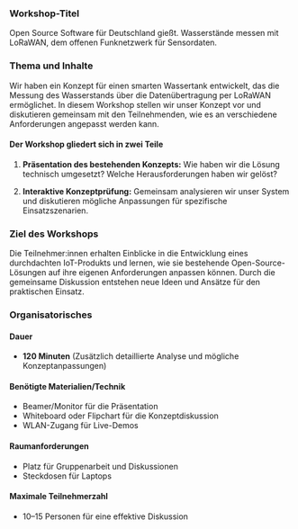 ### Workshop-Titel
Open Source Software für Deutschland gießt. Wasserstände messen mit LoRaWAN, dem offenen Funknetzwerk für Sensordaten.

### Thema und Inhalte

Wir haben ein Konzept für einen smarten Wassertank entwickelt, das die Messung des Wasserstands über die Datenübertragung per LoRaWAN ermöglichet. In diesem Workshop stellen wir unser Konzept vor und diskutieren gemeinsam mit den Teilnehmenden, wie es an verschiedene Anforderungen angepasst werden kann.

#### Der Workshop gliedert sich in zwei Teile

1. **Präsentation des bestehenden Konzepts:** Wie haben wir die Lösung technisch umgesetzt? Welche Herausforderungen haben wir gelöst?

2. **Interaktive Konzeptprüfung:** Gemeinsam analysieren wir unser System und diskutieren mögliche Anpassungen für spezifische Einsatzszenarien.

### Ziel des Workshops
Die Teilnehmer:innen erhalten Einblicke in die Entwicklung eines durchdachten IoT-Produkts und lernen, wie sie bestehende Open-Source-Lösungen auf ihre eigenen Anforderungen anpassen können. Durch die gemeinsame Diskussion entstehen neue Ideen und Ansätze für den praktischen Einsatz.

### Organisatorisches
#### Dauer
- **120 Minuten** (Zusätzlich detaillierte Analyse und mögliche Konzeptanpassungen)

#### Benötigte Materialien/Technik
- Beamer/Monitor für die Präsentation
- Whiteboard oder Flipchart für die Konzeptdiskussion
- WLAN-Zugang für Live-Demos

#### Raumanforderungen
- Platz für Gruppenarbeit und Diskussionen
- Steckdosen für Laptops

#### Maximale Teilnehmerzahl
- 10–15 Personen für eine effektive Diskussion